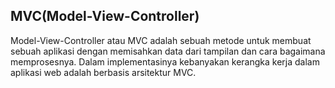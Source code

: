 ## MVC(Model-View-Controller)

Model-View-Controller atau MVC adalah sebuah metode untuk membuat sebuah aplikasi dengan memisahkan data dari tampilan dan cara bagaimana memprosesnya. Dalam implementasinya kebanyakan kerangka kerja dalam aplikasi web adalah berbasis arsitektur MVC.